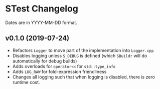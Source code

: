 # STest Changelog
Dates are in YYYY-MM-DD format.

## v0.1.0 (2019-07-24)
- Refactors `Logger` to move part of the implementation into `Logger.cpp`
- Disables logging unless `S_DEBUG` is defined (which `SBuildr` will do automatically for debug builds)
- Adds overloads for `operator<<` for `std::type_info`
- Adds `LOG_RAW` for fold-expression friendliness
- Changes all logging such that when logging is disabled, there is zero runtime cost.
